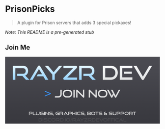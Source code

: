 # PrisonPicks
> A plugin for Prison servers that adds 3 special pickaxes!

*Note: This README is a pre-generated stub*

## Join Me
[![Discord Badge](https://github.com/Rayzr522/ProjectResources/raw/master/RayzrDev/badge-small.png)](https://discord.io/rayzrdevofficial)
